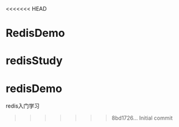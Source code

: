 <<<<<<< HEAD
# RedisDemo
redisStudy
=======
# redisDemo
redis入门学习
>>>>>>> 8bd1726... Initial commit
